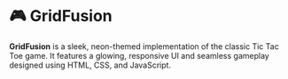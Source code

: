 # 🎮 GridFusion

**GridFusion** is a sleek, neon-themed implementation of the classic Tic Tac Toe game. It features a glowing, responsive UI and seamless gameplay designed using HTML, CSS, and JavaScript.
